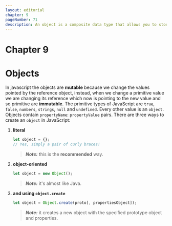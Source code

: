 ```yaml
---
layout: editorial
chapter: 9
pageNumber: 71
description: An object is a composite data type that allows you to store and organize multiple values (properties) as key-value pairs. It is a fundamental data structure in the language and is widely used for representing complex data and creating structured entities.
---
```


# Chapter 9
# Objects

In javascript the objects are **mutable** because we change the values pointed by the reference object, instead, when we change a primitive value we are changing its reference which now is pointing to the new value and so primitive are **immutable**. The primitive types of JavaScript are `true`, `false`, `numbers`, `strings`, `null` and `undefined`. Every other value is an `object`. Objects contain `propertyName`: `propertyValue` pairs. There are three ways to create an `object` in JavaScript:

1.  **literal**

    ```javascript
    let object = {};
    // Yes, simply a pair of curly braces!
    ```

    > _**Note:**_ this is the **recommended** way.
2.  **object-oriented**

    ```javascript
    let object = new Object();
    ```

    > _**Note:**_ it's almost like Java.
3.  **and using `object.create`**

    ```javascript
    let object = Object.create(proto[, propertiesObject]);
    ```

    > _**Note:**_ it creates a new object with the specified prototype object and properties.
